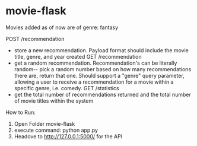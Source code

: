 # movie-flask

Movies added as of now are of genre: fantasy

POST /recommendation
- store a new recommendation. Payload format should include the movie title, genre, and year
created
GET /recommendation
- get a random recommendation. Recommendation's can be literally random-- pick a random
number based on how many recommendations there are, return that one. Should support a
"genre" query parameter, allowing a user to receive a recommendation for a movie within a
specific genre, i.e. comedy.
GET /statistics
- get the total number of recommendations returned and the total number of movie titles within
the system

How to Run:

1. Open Folder movie-flask
2. execute command: python app.py
3. Headove to http://127.0.0.1:5000/ for the API
